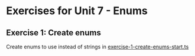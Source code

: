 # Exercises for Unit 7 - Enums

## Exercise 1: Create enums

Create enums to use instead of strings in [exercise-1-create-enums-start.ts](exercise-1-create-enums-start.ts)

